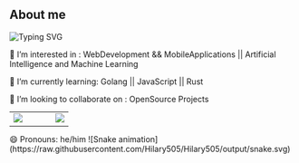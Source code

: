 

## About me

![Typing SVG](https://readme-typing-svg.herokuapp.com?font=Fira+Code&pause=1000&color=F78A20&width=435&lines=Hi+there!+I'm+Hilary;I+love+building+cool+things)

👀 I’m interested in : WebDevelopment && MobileApplications || Artificial Intelligence and Machine Learning

🌱 I’m currently learning: Golang || JavaScript || Rust

💞️ I’m looking to collaborate on : OpenSource Projects
<table>
  <tr>
    <td>
      <a href="https://github.com/Hilary505/github-readme-stats">
        <img height="350" src="https://github-readme-stats.vercel.app/api/top-langs/?username=Hilary505&layout=pie" />
      </a>
    </td>
    <td width="30"></td> <!-- space between -->
    <td>
      <img height="300" src="https://github-readme-stats.vercel.app/api?username=Hilary505&show_icons=true&theme=radical" />
    </td>
  </tr>
</table>
😄 Pronouns: he/him
<!---
Hilary505/Hilary505 is a ✨ special ✨ repository because its `README.md` (this file) appears on your GitHub profile.
You can click the Preview link to take a look at your changes.
--->
![Snake animation](https://raw.githubusercontent.com/Hilary505/Hilary505/output/snake.svg)


